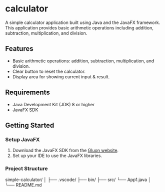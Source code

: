 # calculator

A simple calculator application built using Java and the JavaFX framework. This application provides basic arithmetic operations including addition, subtraction, multiplication, and division.

## Features

- Basic arithmetic operations: addition, subtraction, multiplication, and division.
- Clear button to reset the calculator.
- Display area for showing current input & result.

## Requirements

- Java Development Kit (JDK) 8 or higher
- JavaFX SDK

## Getting Started

### Setup JavaFX

1. Download the JavaFX SDK from the [Gluon website](https://gluonhq.com/products/javafx/).
2. Set up your IDE to use the JavaFX libraries.

### Project Structure
simple-calculator/
│
├── .vscode/
├── bin/
├── src/
     └── App1.java
│   
└── README.md

 
